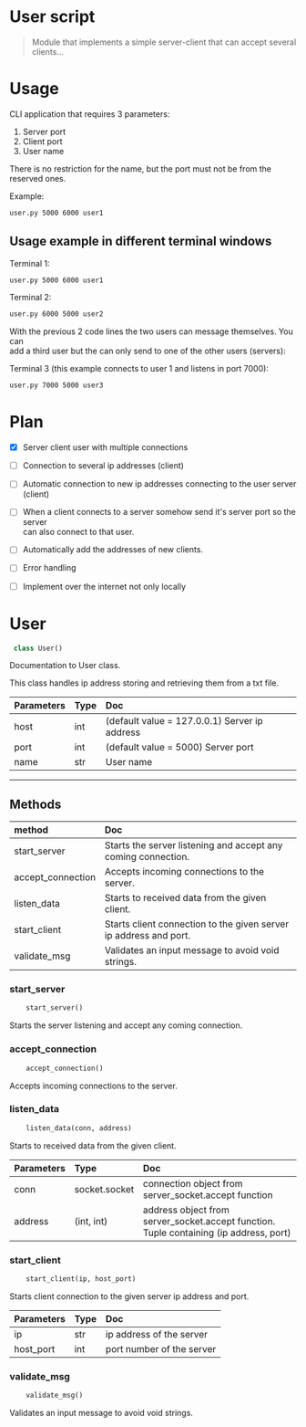 # User script


>Module that implements a simple server-client that can accept
several clients...

# Usage
CLI application that requires 3 parameters:
1. Server port
2. Client port
3. User name

There is no restriction for the name, but the port must not be from the reserved ones.

Example:
```bash
user.py 5000 6000 user1
```

## Usage example in different terminal windows

Terminal 1:
```bash
user.py 5000 6000 user1
```

Terminal 2:
```bash
user.py 6000 5000 user2
```

With the previous 2 code lines the two users can message themselves. You can \
add a third user but the can only send to one of the other users (servers):

Terminal 3 (this example connects to user 1 and listens in port 7000):
```bash
user.py 7000 5000 user3
```

# Plan
- [x] Server client user with multiple connections
- [ ] Connection to several ip addresses (client)
- [ ] Automatic connection to new ip addresses connecting to the user server (client)
- [ ] When a client connects to a server somehow send it's server port so the server \
can also connect to that user.
- [ ] Automatically add the addresses of new clients.
- [ ] Error handling
- [ ] Implement over the internet not only locally


# User 

``` python 
 class User() 
```

Documentation to User class.

This class handles ip address storing and retrieving them
from a txt file.

| Parameters    | Type             | Doc             |
|:-------|:-----------------|:----------------|
|     host | int |         (default value = 127.0.0.1)        Server ip address | 
|     port | int  |         (default value = 5000)        Server port | 
|     name | str |         User name | 


--------- 

## Methods 

 
| method    | Doc             |
|:-------|:----------------|
| start_server | Starts the server listening and accept any coming connection. | 
| accept_connection | Accepts incoming connections to the server. | 
| listen_data | Starts to received data from the given client. | 
| start_client | Starts client connection to the given server ip address and port. | 
| validate_msg | Validates an input message to avoid void strings. | 
 
 

### start_server

``` python 
    start_server() 
```


Starts the server listening and accept any coming connection.

### accept_connection

``` python 
    accept_connection() 
```


Accepts incoming connections to the server.

### listen_data

``` python 
    listen_data(conn, address) 
```


Starts to received data from the given client.

| Parameters    | Type             | Doc             |
|:-------|:-----------------|:----------------|
|         conn | socket.socket |             connection object from server_socket.accept function | 
|         address | (int, int) |             address object from server_socket.accept function. Tuple containing (ip address, port) | 


### start_client

``` python 
    start_client(ip, host_port) 
```


Starts client connection to the given server ip address and port.

| Parameters    | Type             | Doc             |
|:-------|:-----------------|:----------------|
|         ip | str |             ip address of the server | 
|         host_port | int |             port number of the server | 


### validate_msg

``` python 
    validate_msg() 
```


Validates an input message to avoid void strings.